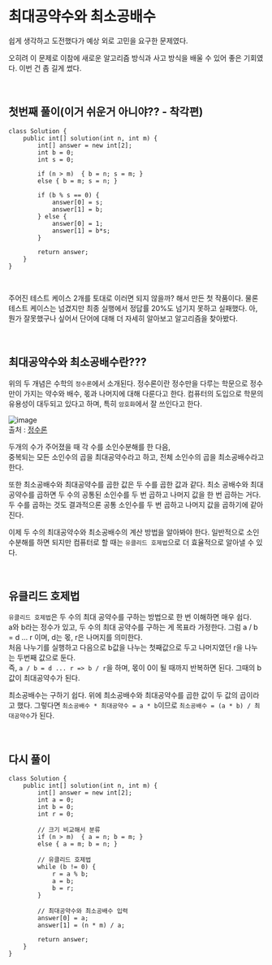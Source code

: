 # 최대공약수와 최소공배수
쉽게 생각하고 도전했다가 예상 외로 고민을 요구한 문제였다.

오히려 이 문제로 이참에 새로운 알고리즘 방식과 사고 방식을 배울 수 있어 좋은 기회였다.
이번 건 좀 길게 썼다.

<br>

## 첫번째 풀이(이거 쉬운거 아니야?? - 착각편)
```
class Solution {
    public int[] solution(int n, int m) {
        int[] answer = new int[2];
        int b = 0;
        int s = 0;
        
        if (n > m)  { b = n; s = m; }
        else { b = m; s = n; }
        
        if (b % s == 0) {
            answer[0] = s;
            answer[1] = b;
        } else {
            answer[0] = 1;
            answer[1] = b*s;
        }
        
        return answer;
    }
}
```

<br>

주어진 테스트 케이스 2개를 토대로 이러면 되지 않을까? 해서 만든 첫 작품이다.
물론 테스트 케이스는 넘겼지만 최종 실행에서 정답률 20%도 넘기지 못하고 실패했다.
아, 뭔가 잘못했구나 싶어서 단어에 대해 더 자세히 알아보고 알고리즘을 찾아봤다.

<br>

## 최대공약수와 최소공배수란???
위의 두 개념은 수학의 `정수론`에서 소개된다.
정수론이란 정수만을 다루는 학문으로 정수만이 가지는 약수와 배수, 몫과 나머지에 대해 다룬다고 한다.
컴퓨터의 도입으로 학문의 유용성이 대두되고 있다고 하며, 특히 `암호화`에서 잘 쓰인다고 한다.

![image](https://user-images.githubusercontent.com/71559880/138583702-93f3488d-81c5-4b28-a3cd-01ad1e1f7568.png)                   
출처 : [정수론](https://dimenchoi.tistory.com/46)

두개의 수가 주어졌을 때 각 수를 소인수분해를 한 다음,         
중복되는 모든 소인수의 곱을 최대공약수라고 하고, 전체 소인수의 곱을 최소공배수라고 한다.

또한 최소공배수와 최대공약수를 곱한 값은 두 수를 곱한 값과 같다.
최소 공배수와 최대 공약수를 곱하면 두 수의 공통된 소인수를 두 번 곱하고 나머지 값을 한 번 곱하는 거다. 
두 수를 곱하는 것도 결과적으론 공통 소인수를 두 번 곱하고 나머지 값을 곱하기에 같아진다.

이제 두 수의 최대공약수와 최소공배수의 계산 방법을 알아봐야 한다.
일반적으로 소인수분해를 하면 되지만 컴퓨터로 할 때는 `유클리드 호제법`으로 더 효율적으로 알아낼 수 있다.

<br>

## 유클리드 호제법
`유클리드 호제법`은 두 수의 최대 공약수를 구하는 방법으로 한 번 이해하면 매우 쉽다.        
a와 b라는 정수가 있고, 두 수의 최대 공약수를 구하는 게 목표라 가정한다.
그럼 a / b = d ... r 이며, d는 몫, r은 나머지를 의미한다.                 
처음 나누기를 실행하고 다음으로 b값을 나누는 첫째값으로 두고 나머지였던 r을 나누는 두번째 값으로 둔다.                    
즉, `a / b = d ... r => b / r`을 하며, 몫이 0이 될 때까지 반복하면 된다. 그때의 b값이 최대공약수가 된다.                  

최소공배수는 구하기 쉽다. 위에 최소공배수와 최대공약수를 곱한 값이 두 값의 곱이라고 했다.
그렇다면 `최소공배수 * 최대공약수 = a * b`이므로 `최소공배수 = (a * b) / 최대공약수`가 된다.

<br>

## 다시 풀이
```
class Solution {
    public int[] solution(int n, int m) {
        int[] answer = new int[2];
        int a = 0;
        int b = 0;
        int r = 0;
        
        // 크기 비교해서 분류
        if (n > m)  { a = n; b = m; }
        else { a = m; b = n; }
        
        // 유클리드 호제법
        while (b != 0) {
            r = a % b;
            a = b;
            b = r;
        }
        
        // 최대공약수와 최소공배수 입력
        answer[0] = a;
        answer[1] = (n * m) / a;
        
        return answer;
    }
}
```
